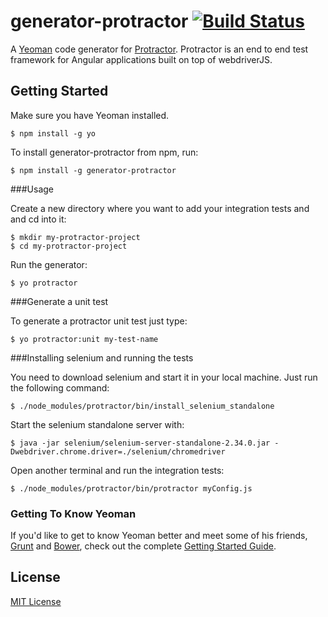 # generator-protractor [![Build Status](https://secure.travis-ci.org/andresdominguez/generator-protractor.png?branch=master)](https://travis-ci.org/andresdominguez/generator-protractor)

A [Yeoman](http://yeoman.io) code generator for [Protractor](https://github.com/angular/protractor). Protractor is an end to end test framework for Angular applications built on top of webdriverJS.


## Getting Started

Make sure you have Yeoman installed.

```
$ npm install -g yo
```

To install generator-protractor from npm, run:

```
$ npm install -g generator-protractor
```

###Usage

Create a new directory where you want to add your integration tests and and cd into it:

```
$ mkdir my-protractor-project
$ cd my-protractor-project
```

Run the generator:

```
$ yo protractor
```

###Generate a unit test

To generate a protractor unit test just type:

```
$ yo protractor:unit my-test-name
```

###Installing selenium and running the tests

You need to download selenium and start it in your local machine. Just run the following command:

```
$ ./node_modules/protractor/bin/install_selenium_standalone
```

Start the selenium standalone server with:

```
$ java -jar selenium/selenium-server-standalone-2.34.0.jar -Dwebdriver.chrome.driver=./selenium/chromedriver
```

Open another terminal and run the integration tests:

```
$ ./node_modules/protractor/bin/protractor myConfig.js
```

### Getting To Know Yeoman

If you'd like to get to know Yeoman better and meet some of his friends, [Grunt](http://gruntjs.com) and [Bower](http://bower.io), check out the complete [Getting Started Guide](https://github.com/yeoman/yeoman/wiki/Getting-Started).


## License

[MIT License](http://en.wikipedia.org/wiki/MIT_License)
